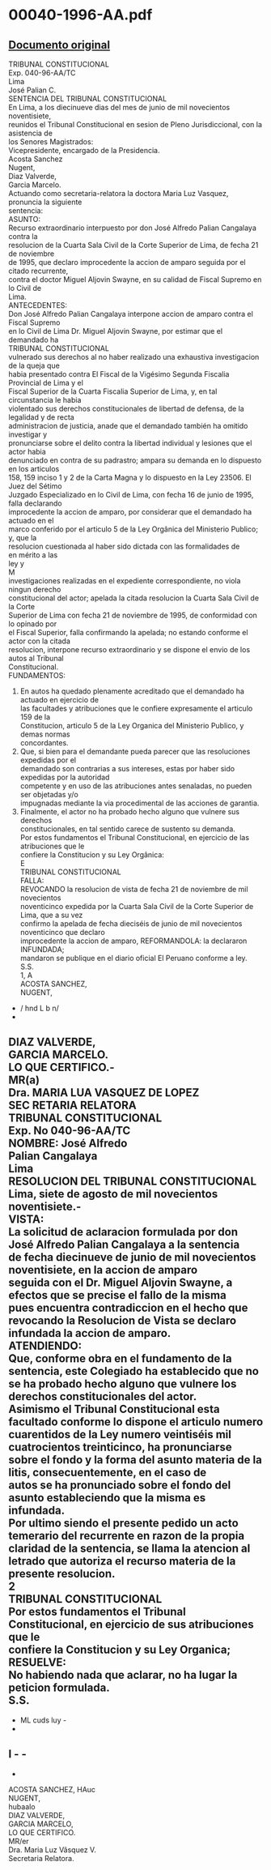 
00040-1996-AA.pdf
=================
  
[Documento original](https://tc.gob.pe/jurisprudencia/1997/00040-1996-AA.pdf)  
---  
TRIBUNAL CONSTITUCIONAL  
Exp. 040-96-AA/TC  
Lima  
José Palian C.  
SENTENCIA DEL TRIBUNAL CONSTITUCIONAL  
En Lima, a los diecinueve dias del mes de junio de mil novecientos noventisiete,  
reunidos el Tribunal Constitucional en sesion de Pleno Jurisdiccional, con la asistencia de  
los Senores Magistrados:  
Vicepresidente, encargado de la Presidencia.  
Acosta Sanchez  
Nugent,  
Diaz Valverde,  
Garcia Marcelo.  
Actuando como secretaria-relatora la doctora Maria Luz Vasquez, pronuncia la siguiente  
sentencia:  
ASUNTO:  
Recurso extraordinario interpuesto por don José Alfredo Palian Cangalaya contra la  
resolucion de la Cuarta Sala Civil de la Corte Superior de Lima, de fecha 21 de noviembre  
de 1995, que declaro improcedente la accion de amparo seguida por el citado recurrente,  
contra el doctor Miguel Aljovin Swayne, en su calidad de Fiscal Supremo en lo Civil de  
Lima.  
ANTECEDENTES:  
Don José Alfredo Palian Cangalaya interpone accion de amparo contra el Fiscal Supremo  
en lo Civil de Lima Dr. Miguel Aljovin Swayne, por estimar que el demandado ha  
TRIBUNAL CONSTITUCIONAL  
vulnerado sus derechos al no haber realizado una exhaustiva investigacion de la queja que  
habia presentado contra El Fiscal de la Vigésimo Segunda Fiscalia Provincial de Lima y el  
Fiscal Superior de la Cuarta Fiscalia Superior de Lima, y, en tal circunstancia le habia  
violentado sus derechos constitucionales de libertad de defensa, de la legalidad y de recta  
administracion de justicia, anade que el demandado también ha omitido investigar y  
pronunciarse sobre el delito contra la libertad individual y lesiones que el actor habia  
denunciado en contra de su padrastro; ampara su demanda en lo dispuesto en los articulos  
158, 159 inciso 1 y 2 de la Carta Magna y lo dispuesto en la Ley 23506. El Juez del Sétimo  
Juzgado Especializado en lo Civil de Lima, con fecha 16 de junio de 1995, falla declarando  
improcedente la accion de amparo, por considerar que el demandado ha actuado en el  
marco conferido por el articulo 5 de la Ley Orgânica del Ministerio Publico; y, que la  
resolucion cuestionada al haber sido dictada con las formalidades de  
en mérito a las  
ley y  
M  
investigaciones realizadas en el expediente correspondiente, no viola ningun derecho  
constitucional del actor; apelada la citada resolucion la Cuarta Sala Civil de la Corte  
Superior de Lima con fecha 21 de noviembre de 1995, de conformidad con lo opinado por  
el Fiscal Superior, falla confirmando la apelada; no estando conforme el actor con la citada  
resolucion, interpone recurso extraordinario y se dispone el envio de los autos al Tribunal  
Constitucional.  
FUNDAMENTOS:  
1. En autos ha quedado plenamente acreditado que el demandado ha actuado en ejercicio de  
las facultades y atribuciones que le confiere expresamente el articulo 159 de la  
Constitucion, articulo 5 de la Ley Organica del Ministerio Publico, y demas normas  
concordantes.  
2. Que, si bien para el demandante pueda parecer que las resoluciones expedidas por el  
demandado son contrarias a sus intereses, estas por haber sido expedidas por la autoridad  
competente y en uso de las atribuciones antes senaladas, no pueden ser objetadas y/o  
impugnadas mediante la via procedimental de las acciones de garantia.  
3. Finalmente, el actor no ha probado hecho alguno que vulnere sus derechos  
constitucionales, en tal sentido carece de sustento su demanda.  
Por estos fundamentos el Tribunal Constitucional, en ejercicio de las atribuciones que le  
confiere la Constitucion y su Ley Orgânica:  
E  
TRIBUNAL CONSTITUCIONAL  
FALLA:  
REVOCANDO la resolucion de vista de fecha 21 de noviembre de mil novecientos  
noventicinco expedida por la Cuarta Sala Civil de la Corte Superior de Lima, que a su vez  
confirmo la apelada de fecha dieciséis de junio de mil novecientos noventicinco que declaro  
improcedente la accion de amparo, REFORMANDOLA: la declararon INFUNDADA;  
mandaron se publique en el diario oficial El Peruano conforme a ley.  
S.S.  
1, A  
ACOSTA SANCHEZ,  
NUGENT,  
- / hnd L b n/  
-  
DIAZ VALVERDE,  
GARCIA MARCELO.  
LO QUE CERTIFICO.-  
MR(a)  
Dra. MARIA LUA VASQUEZ DE LOPEZ  
SEC RETARIA RELATORA  
TRIBUNAL CONSTITUCIONAL  
Exp. No 040-96-AA/TC  
NOMBRE: José Alfredo  
Palian Cangalaya  
Lima  
RESOLUCION DEL TRIBUNAL CONSTITUCIONAL  
Lima, siete de agosto de mil novecientos noventisiete.-  
VISTA:  
La solicitud de aclaracion formulada por don José Alfredo Palian Cangalaya a la sentencia  
de fecha diecinueve de junio de mil novecientos noventisiete, en la accion de amparo  
seguida con el Dr. Miguel Aljovin Swayne, a efectos que se precise el fallo de la misma  
pues encuentra contradiccion en el hecho que revocando la Resolucion de Vista se declaro  
infundada la accion de amparo.  
ATENDIENDO:  
Que, conforme obra en el fundamento de la sentencia, este Colegiado ha establecido que no  
se ha probado hecho alguno que vulnere los derechos constitucionales del actor.  
Asimismo el Tribunal Constitucional esta facultado conforme lo dispone el articulo numero  
cuarentidos de la Ley numero veintiséis mil cuatrocientos treinticinco, ha pronunciarse  
sobre el fondo y la forma del asunto materia de la litis, consecuentemente, en el caso de  
autos se ha pronunciado sobre el fondo del asunto estableciendo que la misma es infundada.  
Por ultimo siendo el presente pedido un acto temerario del recurrente en razon de la propia  
claridad de la sentencia, se llama la atencion al letrado que autoriza el recurso materia de la  
presente resolucion.  
2  
TRIBUNAL CONSTITUCIONAL  
Por estos fundamentos el Tribunal Constitucional, en ejercicio de sus atribuciones que le  
confiere la Constitucion y su Ley Organica;  
RESUELVE:  
No habiendo nada que aclarar, no ha lugar la peticion formulada.  
S.S.  
-  
- ML cuds luy -  
-  
I - -  
-  
-  
ACOSTA SANCHEZ, HAuc  
NUGENT,  
hubaalo  
DIAZ VALVERDE,  
GARCIA MARCELO,  
LO QUE CERTIFICO.  
MR/er  
Dra. Maria Luz Vâsquez V.  
Secretaria Relatora.